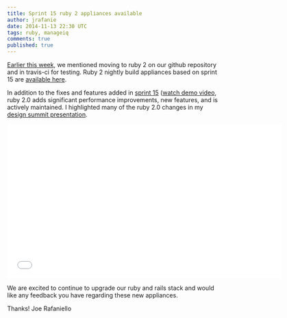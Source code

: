 ```yaml
---
title: Sprint 15 ruby 2 appliances available
author: jrafanie
date: 2014-11-13 22:30 UTC
tags: ruby, manageiq
comments: true
published: true
---
```


[Earlier this week](http://manageiq.org/blog/2014/11/ruby-2-update), we mentioned moving to ruby 2 on our github repository and in travis-ci for testing.  Ruby 2 nightly build appliances based on sprint 15 are [available here](http://manageiq.org/download/devel/).

In addition to the fixes and features added in [sprint 15](https://github.com/ManageIQ/manageiq/issues?q=milestone%3A%22Sprint+15+Ending+Nov+10%2C+2014%22) ([watch demo video](http://youtu.be/DnfCCHCflZ4), ruby 2.0 adds significant performance improvements, new features, and is actively maintained.  I highlighted many of the ruby 2.0 changes in my [design summit presentation](http://www.slideshare.net/ManageIQ/design-summit-migrating-to-ruby-2).

<iframe width="640" height="360" src="//www.youtube.com/embed/DnfCCHCflZ4" frameborder="0" allowfullscreen></iframe>

We are excited to continue to upgrade our ruby and rails stack and would like any feedback you have regarding these new appliances.

Thanks!
Joe Rafaniello

